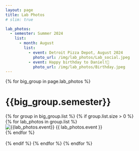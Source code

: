 ```yaml
---
layout: page
title: Lab Photos
# slim: true

lab_photos:
  - semester: Summer 2024
    list:
      - month: August
        list:
          - event: Detroit Pizza Depot, August 2024
            photo_url: /img/lab_photos/Lab_social.jpeg
          - event: Happy birthday to Daniel!🎂
            photo_url: /img/lab_photos/Birthday.jpeg
---
```


<!-- ## Summer 2024
### August

<div style="display: flex; justify-content: space-between; align-items: center;">  
    <div style="flex: 1;">  
        <img src="/img/lab_photos/Lab_social.jpeg" alt="Detroit Pizza Depot" style="width: 90%; display: block;">  
        <p style="text-align: center; margin-top: 10px;">Detroit Pizza Depot</p>  
    </div>  
    <div style="flex: 1;">  
        <img src="/img/lab_photos/Birthday.jpeg" alt="Happy birthday to Daniel!" style="width: 90%; display: block;">  
        <p style="text-align: center; margin-top: 10px;">Happy birthday to Daniel!🎂</p>  
    </div>  
</div> -->

<div class="row">
  {% for big_group in page.lab_photos %}
    <h1> {{big_group.semester}} </h1>
    {% for group in big_group.list %}
      {% if group.list.size > 0 %}
        <!-- {% if group.month %}
          <h2 style="text-align: left; margin-bottom: 20px;"> {{ group.month }} </h2>
        {% endif %} -->
        <div class="row lab_photos-row">
          {% for lab_photos in group.list %}
            <div class="col-xl-6 col-lg-6 col-md-6 text-center col-sm-12 col-xs-12 lab_photos-col">
              <img class="img-responsive" src="{{ lab_photos.photo_url }}" alt="{{lab_photos.event}}">  
            {{ lab_photos.event }}
            </div>
          {% endfor %}
        </div>
      <br>
      {% endif %}
    {% endfor %}
  {% endfor %}
</div>


